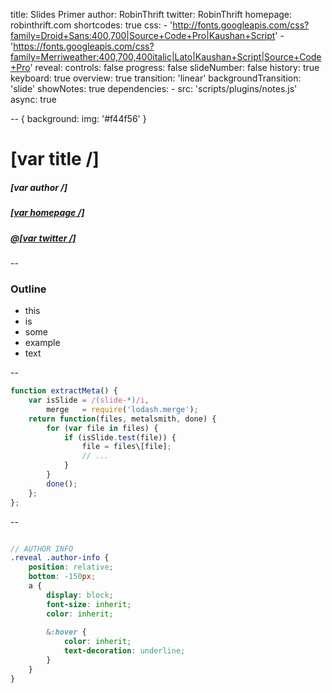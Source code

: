 title: Slides Primer
author: RobinThrift
twitter: RobinThrift
homepage: robinthrift.com
shortcodes: true
css:
    - 'http://fonts.googleapis.com/css?family=Droid+Sans:400,700|Source+Code+Pro|Kaushan+Script'
    - 'https://fonts.googleapis.com/css?family=Merriweather:400,700,400italic|Lato|Kaushan+Script|Source+Code+Pro'
reveal:
    controls: false
    progress: false
    slideNumber: false
    history: true
    keyboard: true
    overview: true
    transition: 'linear'
    backgroundTransition: 'slide'
    showNotes: true
    dependencies:
        - src: 'scripts/plugins/notes.js'
          async: true

-- {
    background: 
        img: '#f44f56'
}

# [var title /]

<div class="author-info">
    <h5>[var author /]</h5>
    <h5><a href="https://[var homepage /]">[var homepage /]</a></h5>
    <h5><a href="https://twitter.com/[var twitter /]">@[var twitter /]</a></h5>
</div>

--

### Outline

- this
- is
- some
- example
- text

--

```js
function extractMeta() {
    var isSlide = /(slide-*)/i,
        merge   = require('lodash.merge');
    return function(files, metalsmith, done) {
        for (var file in files) {
            if (isSlide.test(file)) {
                file = files\[file];
                // ...
            }
        }
        done();
    };
};
```

--

```scss

// AUTHOR INFO
.reveal .author-info {
    position: relative;
    bottom: -150px;
    a {
        display: block;
        font-size: inherit;
        color: inherit;
        
        &:hover {
            color: inherit;
            text-decoration: underline;
        }
    }
}
```

